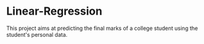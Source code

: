 # Linear-Regression
This project aims at predicting the final marks of a college student using the student's personal data.
